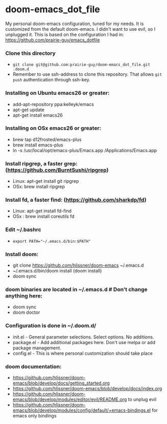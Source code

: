 # doom-emacs_dot_file 
My personal doom-emacs configuration, tuned for my needs. It is customized from the default doom-emacs. I didn't want to use evil, so I unplugged it. This is based on the configuration I had in: https://github.com/prairie-guy/emacs_dotfile 

### Clone this directory
* `git clone git@github.com:prairie-guy/doom-emacs_dot_file.git .doom.d`
* Remember to use ssh-address to clone this repository. That allows `git push` authentication through ssh-key.

### Installing on Ubuntu emacs26 or greater:
* add-apt-repository ppa:kelleyk/emacs
* apt-get update
* apt-get install emacs26

### Installing on OSx emacs26 or greater:
* brew tap d12frosted/emacs-plus
* brew install emacs-plus
* ln -s /usr/local/opt/emacs-plus/Emacs.app /Applications/Emacs.app

### Install ripgrep, a faster grep: (https://github.com/BurntSushi/ripgrep)
* Linux: apt-get install git ripgrep
* OSx: brew install ripgrep

### Install fd, a faster find: (https://github.com/sharkdp/fd)
* Linux: apt-get install fd-find
* OSx : brew install coreutils fd

### Edit ~/.bashrc
* `export PATH="~/.emacs.d/bin:$PATH"`

### Install doom:
* git clone https://github.com/hlissner/doom-emacs ~/.emacs.d
* ~/.emacs.d/bin/doom install (doom install)
* doom sync

### doom binaries are located in ~/.emacs.d  # Don't change anything here:
* doom sync  
* doom doctor 

### Configuration is done in ~/.doom.d/
* init.el - General parameter selections. Select options. No additions.
* package.el  - Add additional packages here. Don't use melpa or add package management.
* config.el - This is where personal customization should take place

### doom documentation:
* https://github.com/hlissner/doom-emacs/blob/develop/docs/getting_started.org
* https://github.com/hlissner/doom-emacs/blob/develop/docs/index.org
* https://github.com/hlissner/doom-emacs/blob/develop/modules/editor/evil/README.org to unplug evil
* https://github.com/hlissner/doom-emacs/blob/develop/modules/config/default/+emacs-bindings.el for emacs only bindings



